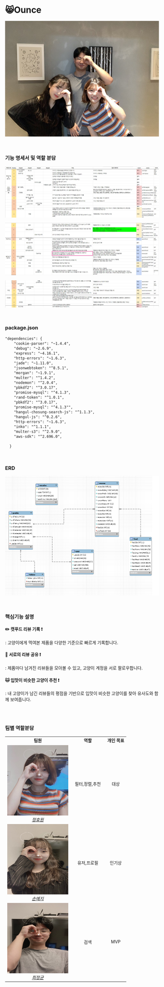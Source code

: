# 😸Ounce

![단체사진](./ounce/img/단체사진.jpg)

<br>


### 기능 명세서 및 역할 분담

![기능1](./ounce/img/기능1.jpg)

![기능2](./ounce/img/기능2.jpg)

![기능3](./ounce/img/기능3.jpg)


<br>

### package.json

```
"dependencies": {
    "cookie-parser": "~1.4.4",
    "debug": "~2.6.9",
    "express": "~4.16.1",
    "http-errors": "~1.6.3",
    "jade": "~1.11.0",
    "jsonwebtoken": "^8.5.1",
    "morgan": "~1.9.1",
    "multer": "^1.4.2",
    "nodemon": "^2.0.4",
    "pbkdf2": "^3.0.17",
    "promise-mysql": "^4.1.3",
    "rand-token": "^1.0.1",
    "pbkdf2": "^3.0.17",
    "promise-mysql": "^4.1.3"",
    "hangul-chosung-search-js": "^1.1.3",
    "hangul-js": "^0.2.6",
    "http-errors": "~1.6.3",
    "inko": "^1.1.1",
    "multer-s3": "^2.9.0",
    "aws-sdk": "^2.696.0",

  }
```

<br>

### ERD 

![ERD](./ounce/img/ERD.png)

<br>

### 핵심기능 설명



#### :pencil2:  캣푸드 리뷰 기록 :heavy_exclamation_mark:

: 고양이에게 먹여본 제품을 다양한 기준으로 빠르게 기록합니다.
 
#### :page_facing_up:  서로의 리뷰 공유 :heavy_exclamation_mark:

: 제품마다 남겨진 리뷰들을 모아볼 수 있고, 고양이 계정을 서로 팔로우합니다.

#### :cat:  입맛이 비슷한 고양이 추천 :heavy_exclamation_mark:

: 내 고양이가 남긴 리뷰들의 평점을 기반으로
입맛이 비슷한 고양이를 찾아 유사도와 함께 보여줍니다.


<br>

<br>


### 팀별 역할분담

<table>
    <tr align="center">
        <td><B>팀원<B></td>
        <td width="100"><B>역할<B></td>
        <td><B>개인 목표<B></td>
    </tr>
    <tr align="center">
        <td>
            <img src="./ounce/img/효원.jpg" width="200" height="230">
            <br>
            <a href="https://github.com/Jeong-Hyowon"><I>정효원</I></a>
        </td>
        <td width="100">필터,정렬,추천</a></td>
        <td>대상</td>
    </tr>
    <tr align="center">
        <td>
            <img src="./ounce/img/예지.jpg" width="200" height="230">
            <br>
            <a href="https://github.com/yezgoget"><I>손예지</I></a>
        </td>
        <td width="100">유저,프로필</a></td>
        <td>인기상</td>
    </tr>
    <tr align="center">
        <td>
            <img src="./ounce/img/정균.jpg" width="200" height="230">
            <br>
            <a href="https://github.com/wjdrbs96"><I>최정균</I></a>
        </td>
        <td width="100">검색</a></td>
        <td>MVP</td>
    </tr>
</table>
